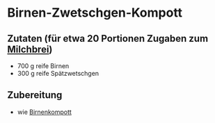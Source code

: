 # Birnen-Zwetschgen-Kompott

## Zutaten (für etwa 20 Portionen Zugaben zum [Milchbrei](https://github.com/tdussa/Breirezepte/blob/master/Milchmahlzeiten/Milchbrei%20mit%20Obst.md))
 + 700 g reife Birnen
 + 300 g reife Spätzwetschgen

## Zubereitung
 + wie [Birnenkompott](https://github.com/tdussa/Breirezepte/blob/master/Milchmahlzeiten/Birnenkompott.md)

